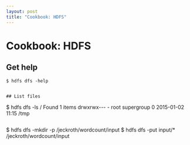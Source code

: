 ```yaml
---
layout: post
title: "Cookbook: HDFS"
---
```


# Cookbook: HDFS

## Get help

```
$ hdfs dfs -help


## List files

```
$ hdfs dfs -ls /
Found 1 items
drwxrwx---   - root supergroup          0 2015-01-02 11:15 /tmp
```

```
$ hdfs dfs -mkdir -p /jeckroth/wordcount/input
$ hdfs dfs -put input/* /jeckroth/wordcount/input
```

